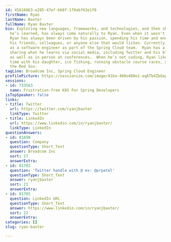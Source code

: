 ```yaml
---
id: 45616863-e285-47ef-b60f-1f0abf63e1f0
firstName: Ryan
lastName: Baxter
fullName: Ryan Baxter
bio: Exploring new languages, frameworks, and technologies, and then sharing what
  he’s learned, has always come naturally to Ryan. Even when it wasn't his day job,
  Ryan has always been driven by his passion, spending his time and energy educating
  his friends, colleagues, or anyone else that would listen. Currently, Ryan is working
  as a software engineer as part of the Spring Cloud team.  Ryan has a passion for
  sharing what he learns via social media, including Twitter and his blog (http://ryanjbaxter.com),
  as well as in person at conferences.  When he’s not coding, Ryan likes spending
  time with his daughter, ice fishing, running obstacle course races, and watching
  the Red Sox.
tagLine: Broadcom Inc, Spring Cloud Engineer
profilePicture: https://sessionize.com/image/41ba-400o400o1-aqATb4ZbGepE8wAx8Wt88u.jpg
sessions:
- id: 733563
  name: Frustration-free K8S For Spring Developers
isTopSpeaker: false
links:
- title: Twitter
  url: https://twitter.com/ryanjbaxter
  linkType: Twitter
- title: LinkedIn
  url: https://www.linkedin.com/in/ryanjbaxter/
  linkType: LinkedIn
questionAnswers:
- id: 81698
  question: Company
  questionType: Short_Text
  answer: Broadcom Inc
  sort: 17
  answerExtra:
- id: 81702
  question: 'Twitter handle with @ ex: @prpatel'
  questionType: Short_Text
  answer: ryanjbaxter
  sort: 21
  answerExtra:
- id: 81705
  question: LinkedIn URL
  questionType: Short_Text
  answer: https://www.linkedin.com/in/ryanjbaxter/
  sort: 22
  answerExtra:
categories: []
slug: ryan-baxter

---
```

